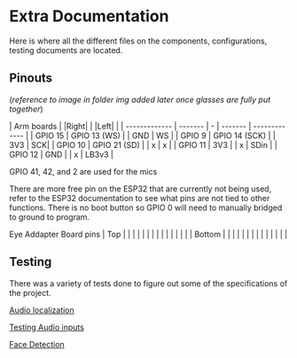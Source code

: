 # Extra Documentation

Here is where all the different files on the components, configurations, testing documents are located.

## Pinouts

(*reference to image in folder img added later once glasses are fully put together*)

| Arm boards |
|Right| | |Left| | 
| ------------- | ------- | - | ------- | ------------- |
| GPIO 15 | GPIO 13 (WS) | | GND | WS | 
| GPIO 9 | GPIO 14 (SCK) | | 3V3 | SCK| 
| GPIO 10 | GPIO 21 (SD) | | x | x | 
| GPIO 11 | 3V3 | | x | SDin | 
| GPIO 12 | GND | | x | LB3v3 |

GPIO 41, 42, and 2 are used for the mics

There are more free pin on the ESP32 that are currently not being used, refer to the ESP32 documentation to see what pins are not tied to other functions. There is no boot button so GPIO 0 will need to manually bridged to ground to program.

Eye Addapter Board pins
| Top | | | |
| | | | |
| | | | | 
| Bottom | | | | 
| | | | |
| | | | | 

## Testing
There was a variety of tests done to figure out some of the specifications of the project.

[Audio localization](/Extra%20Documentation/Audio%20localization.md)

[Testing Audio inputs](/Extra%20Documentation/Tesing%20Audio%20inputs.md)

[Face Detection](/Extra%20Documentation/Face%20Detection.md)
